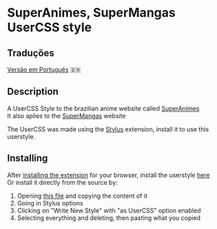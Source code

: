 # SuperAnimes, SuperMangas UserCSS style

## Traduções
[Versão em Português](./README-PT.md) 🇧🇷

## Description
A UserCSS Style to the brazilian anime website called [SuperAnimes](https://www.superanimes.org/)<br>
It also aplies to the [SuperMangas](https://www.supermangas.site/) website

The UserCSS was made using the [Stylus](https://github.com/openstyles/stylus/blob/master/README.md#releases) extension, install it to use this userstyle.

## Installing
After [installing the extension](https://github.com/openstyles/stylus/blob/master/README.md#releases) for your browser, install the userstyle [here](https://userstyles.org/styles/185897/superanimes-supermangas-usercss-from-stake2)<br>
Or install it directly from the source by:
1. Opening [this file](https://github.com/stake2/sa-style/blob/master/sa-style.css) and copying the content of it
2. Going in Stylus options
3. Clicking on "Write New Style" with "as UserCSS" option enabled
4. Selecting everything and deleting, then pasting what you copied
